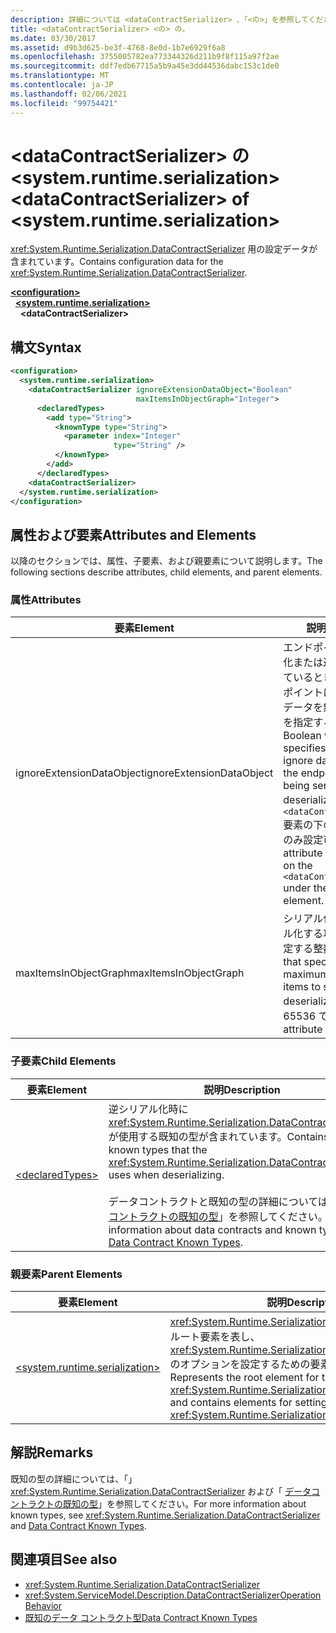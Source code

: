 ```yaml
---
description: 詳細については <dataContractSerializer> 、「<の>」を参照してください。
title: <dataContractSerializer> <の> の。
ms.date: 03/30/2017
ms.assetid: d9b3d625-be3f-4768-8e0d-1b7e6929f6a8
ms.openlocfilehash: 3755005782ea773344326d211b9f8f115a97f2ae
ms.sourcegitcommit: ddf7edb67715a5b9a45e3dd44536dabc153c1de0
ms.translationtype: MT
ms.contentlocale: ja-JP
ms.lasthandoff: 02/06/2021
ms.locfileid: "99754421"
---
```

# <a name="datacontractserializer-of-systemruntimeserialization"></a><span data-ttu-id="eb52b-103">\<dataContractSerializer> の \<system.runtime.serialization></span><span class="sxs-lookup"><span data-stu-id="eb52b-103">\<dataContractSerializer> of \<system.runtime.serialization></span></span>

<span data-ttu-id="eb52b-104"><xref:System.Runtime.Serialization.DataContractSerializer> 用の設定データが含まれています。</span><span class="sxs-lookup"><span data-stu-id="eb52b-104">Contains configuration data for the <xref:System.Runtime.Serialization.DataContractSerializer>.</span></span>  
  
[**\<configuration>**](../configuration-element.md)\
&nbsp;&nbsp;[**\<system.runtime.serialization>**](system-runtime-serialization.md)\
&nbsp;&nbsp;&nbsp;&nbsp;**\<dataContractSerializer>**  
  
## <a name="syntax"></a><span data-ttu-id="eb52b-105">構文</span><span class="sxs-lookup"><span data-stu-id="eb52b-105">Syntax</span></span>  
  
```xml  
<configuration>
  <system.runtime.serialization>
    <dataContractSerializer ignoreExtensionDataObject="Boolean"
                            maxItemsInObjectGraph="Integer">
      <declaredTypes>
        <add type="String">
          <knownType type="String">
            <parameter index="Integer"
                       type="String" />
          </knownType>
        </add>
      </declaredTypes>
    <dataContractSerializer>
  </system.runtime.serialization>
</configuration>
```  
  
## <a name="attributes-and-elements"></a><span data-ttu-id="eb52b-106">属性および要素</span><span class="sxs-lookup"><span data-stu-id="eb52b-106">Attributes and Elements</span></span>  

 <span data-ttu-id="eb52b-107">以降のセクションでは、属性、子要素、および親要素について説明します。</span><span class="sxs-lookup"><span data-stu-id="eb52b-107">The following sections describe attributes, child elements, and parent elements.</span></span>  
  
### <a name="attributes"></a><span data-ttu-id="eb52b-108">属性</span><span class="sxs-lookup"><span data-stu-id="eb52b-108">Attributes</span></span>  
  
|<span data-ttu-id="eb52b-109">要素</span><span class="sxs-lookup"><span data-stu-id="eb52b-109">Element</span></span>|<span data-ttu-id="eb52b-110">説明</span><span class="sxs-lookup"><span data-stu-id="eb52b-110">Description</span></span>|  
|-------------|-----------------|  
|<span data-ttu-id="eb52b-111">ignoreExtensionDataObject</span><span class="sxs-lookup"><span data-stu-id="eb52b-111">ignoreExtensionDataObject</span></span>|<span data-ttu-id="eb52b-112">エンドポイントがシリアル化または逆シリアル化されているときに、そのエンドポイントにより提供されるデータを無視するかどうかを指定するブール値。</span><span class="sxs-lookup"><span data-stu-id="eb52b-112">A Boolean value that specifies whether to ignore data supplied by the endpoint when it is being serialized or deserialized.</span></span> <span data-ttu-id="eb52b-113">この属性は、`<dataContractSerializer>` 要素の下の `<behavior>` でのみ設定可能です。</span><span class="sxs-lookup"><span data-stu-id="eb52b-113">This attribute is settable only on the `<dataContractSerializer>` under the `<behavior>` element.</span></span>|  
|<span data-ttu-id="eb52b-114">maxItemsInObjectGraph</span><span class="sxs-lookup"><span data-stu-id="eb52b-114">maxItemsInObjectGraph</span></span>|<span data-ttu-id="eb52b-115">シリアル化または逆シリアル化する項目の最大数を指定する整数。</span><span class="sxs-lookup"><span data-stu-id="eb52b-115">An integer that specifies the maximum number of items to serialize or deserialize.</span></span> <span data-ttu-id="eb52b-116">この属性は 65536 です。</span><span class="sxs-lookup"><span data-stu-id="eb52b-116">This attribute is 65536.</span></span>|  
  
### <a name="child-elements"></a><span data-ttu-id="eb52b-117">子要素</span><span class="sxs-lookup"><span data-stu-id="eb52b-117">Child Elements</span></span>  
  
|<span data-ttu-id="eb52b-118">要素</span><span class="sxs-lookup"><span data-stu-id="eb52b-118">Element</span></span>|<span data-ttu-id="eb52b-119">説明</span><span class="sxs-lookup"><span data-stu-id="eb52b-119">Description</span></span>|  
|-------------|-----------------|  
|[\<declaredTypes>](declaredtypes.md)|<span data-ttu-id="eb52b-120">逆シリアル化時に <xref:System.Runtime.Serialization.DataContractSerializer> が使用する既知の型が含まれています。</span><span class="sxs-lookup"><span data-stu-id="eb52b-120">Contains the known types that the <xref:System.Runtime.Serialization.DataContractSerializer> uses when deserializing.</span></span><br /><br /> <span data-ttu-id="eb52b-121">データコントラクトと既知の型の詳細については、「 [データコントラクトの既知の型](../../../wcf/feature-details/data-contract-known-types.md)」を参照してください。</span><span class="sxs-lookup"><span data-stu-id="eb52b-121">For more information about data contracts and known types, see [Data Contract Known Types](../../../wcf/feature-details/data-contract-known-types.md).</span></span>|  
  
### <a name="parent-elements"></a><span data-ttu-id="eb52b-122">親要素</span><span class="sxs-lookup"><span data-stu-id="eb52b-122">Parent Elements</span></span>  
  
|<span data-ttu-id="eb52b-123">要素</span><span class="sxs-lookup"><span data-stu-id="eb52b-123">Element</span></span>|<span data-ttu-id="eb52b-124">説明</span><span class="sxs-lookup"><span data-stu-id="eb52b-124">Description</span></span>|  
|-------------|-----------------|  
|[\<system.runtime.serialization>](system-runtime-serialization.md)|<span data-ttu-id="eb52b-125"><xref:System.Runtime.Serialization> 名前空間セクションのルート要素を表し、<xref:System.Runtime.Serialization.DataContractSerializer> のオプションを設定するための要素を含みます。</span><span class="sxs-lookup"><span data-stu-id="eb52b-125">Represents the root element for the <xref:System.Runtime.Serialization> namespace section and contains elements for setting options of the <xref:System.Runtime.Serialization.DataContractSerializer>.</span></span>|  
  
## <a name="remarks"></a><span data-ttu-id="eb52b-126">解説</span><span class="sxs-lookup"><span data-stu-id="eb52b-126">Remarks</span></span>  

 <span data-ttu-id="eb52b-127">既知の型の詳細については、「」 <xref:System.Runtime.Serialization.DataContractSerializer> および「 [データコントラクトの既知の型](../../../wcf/feature-details/data-contract-known-types.md)」を参照してください。</span><span class="sxs-lookup"><span data-stu-id="eb52b-127">For more information about known types, see <xref:System.Runtime.Serialization.DataContractSerializer> and [Data Contract Known Types](../../../wcf/feature-details/data-contract-known-types.md).</span></span>  
  
## <a name="see-also"></a><span data-ttu-id="eb52b-128">関連項目</span><span class="sxs-lookup"><span data-stu-id="eb52b-128">See also</span></span>

- <xref:System.Runtime.Serialization.DataContractSerializer>
- <xref:System.ServiceModel.Description.DataContractSerializerOperationBehavior>
- [<span data-ttu-id="eb52b-129">既知のデータ コントラクト型</span><span class="sxs-lookup"><span data-stu-id="eb52b-129">Data Contract Known Types</span></span>](../../../wcf/feature-details/data-contract-known-types.md)

